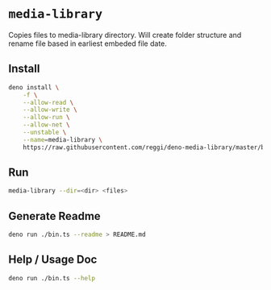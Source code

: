
# `media-library`

Copies files to media-library directory. Will create folder structure and rename file based in earliest embeded file date.

## Install

```bash
deno install \
    -f \
    --allow-read \
    --allow-write \
    --allow-run \
    --allow-net \
    --unstable \
    --name=media-library \
    https://raw.githubusercontent.com/reggi/deno-media-library/master/bin.ts
```

## Run

```bash
media-library --dir=<dir> <files>
```

## Generate Readme

```bash
deno run ./bin.ts --readme > README.md
```

## Help / Usage Doc

```bash
deno run ./bin.ts --help 
```


